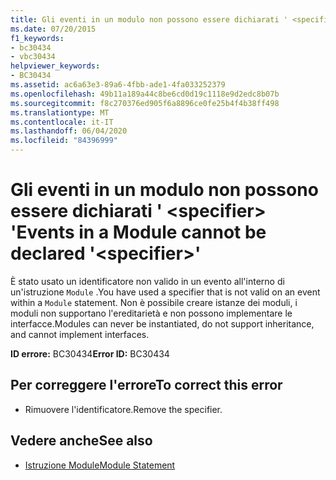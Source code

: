 ```yaml
---
title: Gli eventi in un modulo non possono essere dichiarati ' <specifier> '
ms.date: 07/20/2015
f1_keywords:
- bc30434
- vbc30434
helpviewer_keywords:
- BC30434
ms.assetid: ac6a63e3-89a6-4fbb-ade1-4fa033252379
ms.openlocfilehash: 49b11a189a44c8be6cd0d19c1118e9d2edc8b07b
ms.sourcegitcommit: f8c270376ed905f6a8896ce0fe25b4f4b38ff498
ms.translationtype: MT
ms.contentlocale: it-IT
ms.lasthandoff: 06/04/2020
ms.locfileid: "84396999"
---
```

# <a name="events-in-a-module-cannot-be-declared-specifier"></a><span data-ttu-id="801f4-102">Gli eventi in un modulo non possono essere dichiarati ' \<specifier> '</span><span class="sxs-lookup"><span data-stu-id="801f4-102">Events in a Module cannot be declared '\<specifier>'</span></span>
<span data-ttu-id="801f4-103">È stato usato un identificatore non valido in un evento all'interno di un'istruzione `Module` .</span><span class="sxs-lookup"><span data-stu-id="801f4-103">You have used a specifier that is not valid on an event within a `Module` statement.</span></span> <span data-ttu-id="801f4-104">Non è possibile creare istanze dei moduli, i moduli non supportano l'ereditarietà e non possono implementare le interfacce.</span><span class="sxs-lookup"><span data-stu-id="801f4-104">Modules can never be instantiated, do not support inheritance, and cannot implement interfaces.</span></span>  
  
 <span data-ttu-id="801f4-105">**ID errore:** BC30434</span><span class="sxs-lookup"><span data-stu-id="801f4-105">**Error ID:** BC30434</span></span>  
  
## <a name="to-correct-this-error"></a><span data-ttu-id="801f4-106">Per correggere l'errore</span><span class="sxs-lookup"><span data-stu-id="801f4-106">To correct this error</span></span>  
  
- <span data-ttu-id="801f4-107">Rimuovere l'identificatore.</span><span class="sxs-lookup"><span data-stu-id="801f4-107">Remove the specifier.</span></span>  
  
## <a name="see-also"></a><span data-ttu-id="801f4-108">Vedere anche</span><span class="sxs-lookup"><span data-stu-id="801f4-108">See also</span></span>

- [<span data-ttu-id="801f4-109">Istruzione Module</span><span class="sxs-lookup"><span data-stu-id="801f4-109">Module Statement</span></span>](../language-reference/statements/module-statement.md)
